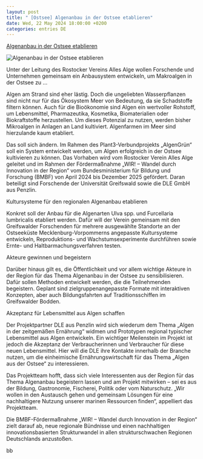 ```yaml
---
layout: post
title: " [Ostsee] Algenanbau in der Ostsee etablieren"
date: Wed, 22 May 2024 18:00:00 +0200
categories: entries DE
---
```

[Algenanbau in der Ostsee etablieren](https://biooekonomie.de/nachrichten/neues-aus-der-biooekonomie/algenanbau-der-ostsee-etablieren)

![Algenanbau in der Ostsee etablieren](https://biooekonomie.de/sites/default/files/biocom-favicon_0.png)

Unter der Leitung des Rostocker Vereins Alles Alge wollen Forschende und Unternehmen gemeinsam ein Anbausystem entwickeln, um Makroalgen in der Ostsee zu ...

Algen am Strand sind eher lästig. Doch die ungeliebten Wasserpflanzen sind nicht nur für das Ökosystem Meer von Bedeutung, da sie Schadstoffe filtern können. Auch für die Bioökonomie sind Algen ein wertvoller Rohstoff, um Lebensmittel, Pharmazeutika, Kosmetika, Biomaterialien oder Biokraftstoffe herzustellen. Um dieses Potenzial zu nutzen, werden bisher Mikroalgen in Anlagen an Land kultiviert. Algenfarmen im Meer sind hierzulande kaum etabliert.

Das soll sich ändern. Im Rahmen des Plant3-Verbundprojekts „AlgenGrün“ soll ein System entwickelt werden, um Algen erfolgreich in der Ostsee kultivieren zu können. Das Vorhaben wird vom Rostocker Verein Alles Alge geleitet und im Rahmen der Fördermaßnahme „WIR! – Wandel durch Innovation in der Region“ vom Bundesministerium für Bildung und Forschung (BMBF) von April 2024 bis Dezember 2025 gefördert. Daran beteiligt sind Forschende der Universität Greifswald sowie die DLE GmbH aus Penzlin.

Kultursysteme für den regionalen Algenanbau etablieren

Konkret soll der Anbau für die Algenarten Ulva spp. und Furcellaria lumbricalis etabliert werden. Dafür will der Verein gemeinsam mit den Greifswalder Forschenden für mehrere ausgewählte Standorte an der Ostseeküste Mecklenburg-Vorpommerns angepasste Kultursysteme entwickeln, Reproduktions- und Wachstumsexperimente durchführen sowie Ernte- und Haltbarmachungsverfahren testen.

Akteure gewinnen und begeistern

Darüber hinaus gilt es, die Öffentlichkeit und vor allem wichtige Akteure in der Region für das Thema Algenanbau in der Ostsee zu sensibilisieren. Dafür sollen Methoden entwickelt werden, die die Teilnehmenden begeistern. Geplant sind zielgruppenangepasste Formate mit interaktiven Konzepten, aber auch Bildungsfahrten auf Traditionsschiffen im Greifswalder Bodden.

Akzeptanz für Lebensmittel aus Algen schaffen

Der Projektpartner DLE aus Penzlin wird sich wiederum dem Thema „Algen in der zeitgemäßen Ernährung“ widmen und Prototypen regional typischer Lebensmittel aus Algen entwickeln. Ein wichtiger Meilenstein im Projekt ist jedoch die Akzeptanz der Verbraucherinnen und Verbraucher für diese neuen Lebensmittel. Hier will die DLE ihre Kontakte innerhalb der Branche nutzen, um die einheimische Ernährungswirtschaft für das Thema „Algen aus der Ostsee“ zu interessieren.

Das Projektteam hofft, dass sich viele Interessenten aus der Region für das Thema Algenanbau begeistern lassen und am Projekt mitwirken – sei es aus der Bildung, Gastronomie, Fischerei, Politik oder vom Naturschutz. „Wir wollen in den Austausch gehen und gemeinsam Lösungen für eine nachhaltigere Nutzung unserer marinen Ressourcen finden“, appelliert das Projektteam.

Die BMBF-Fördermaßnahme „WIR! – Wandel durch Innovation in der Region“ zielt darauf ab, neue regionale Bündnisse und einen nachhaltigen innovationsbasierten Strukturwandel in allen strukturschwachen Regionen Deutschlands anzustoßen.

bb

